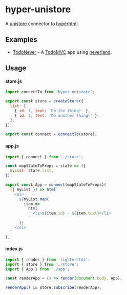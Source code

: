 # hyper-unistore

A [unistore](https://github.com/developit/unistore) connector to [hyperhtml](https://github.com/WebReflection/hyperhtml).

## Examples

- [TodoNever](https://codesandbox.io/s/todonever-13y11xkrkj) - A [TodoMVC](http://todomvc.com/) app using [neverland](https://github.com/WebReflection/neverland).

## Usage

#### store.js

```javascript
import connectTo from 'hyper-unistore';

export const store = createStore({
  list: [
    { id: 1, text: 'Do the thing!' },
    { id: 2, text: 'Do another thing!' },
  ],
});

export const connect = connectTo(store);
```

#### app.js

```javascript
import { connect } from './store';

const mapStateToProps = state => ({
  myList: state.list,
});

export const App = connect(mapStateToProps)(
  ({ myList }) => html`
    <ul>
      ${myList.map(
        item =>
          html`
            <li>${item.id} - ${item.text}</li>
          `
      )}
    </ul>
  `
);
```

#### index.js

```javascript
import { render } from 'lighterhtml';
import { store } from './store';
import { App } from './app';

const renderApp = () => render(document.body, App);

renderApp() && store.subscribe(renderApp);
```
